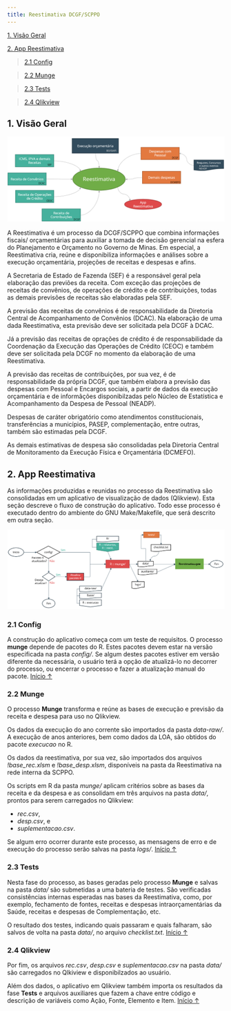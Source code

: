 ```yaml
---
title: Reestimativa DCGF/SCPPO
---
```


[1. Visão Geral](#1-visao-geral)


[2. App Reestimativa](#2-app-reestimativa)

>[2.1 Config](#21-config)

>[2.2 Munge](#22-munge)

>[2.3 Tests](#23-tests)

>[2.4 Qlikview](#24-qlikview)


## 1. Visão Geral 

![1. Visão Geral](imgs/visao_geral.png)

A Reestimativa é um processo da DCGF/SCPPO que combina informações fiscais/
orçamentárias para auxiliar a tomada de decisão gerencial na esfera do 
Planejamento e Orçamento no Governo de Minas. Em especial, a Reestimativa cria, 
reúne e disponibiliza informações e análises sobre a execução orçamentária, 
projeções de receitas e despesas e afins.

A Secretaria de Estado de Fazenda (SEF) é a responsável geral pela elaboração 
das previões da receita. Com exceção das projeções de receitas de convênios, de 
operações de crédito e de contribuições, todas as demais previsões de receitas 
são elaboradas pela SEF.

A previsão das receitas de convênios é de responsabilidade da Diretoria Central 
de Acompanhamento de Convênios (DCAC). Na elaboração de uma dada Reestimativa,
esta previsão deve ser solicitada pela DCGF à DCAC.

Já a previsão das receitas de oprações de crédito é de responsabilidade da
Coordenação da Execução das Operações de Crédito (CEOC) e também deve ser 
solicitada pela DCGF no momento da elaboração de uma Reestimativa.

A previsão das receitas de contribuições, por sua vez, é de responsabilidade
da própria DCGF, que também elabora a previsão das despesas com
Pessoal e Encargos sociais, a partir de dados da execução orçamentária e de
informãções disponibilzadas pelo Núcleo de Estatística e Acompanhamento da 
Despesa de Pessoal (NEADP).

Despesas de caráter obrigatório como atendimentos constitucionais, transferências
a municípios, PASEP, complementação, entre outras, também são estimadas pela DCGF.

As demais estimativas de despesa são consolidadas pela Diretoria Central de 
Monitoramento da Execução Física e Orçamentária (DCMEFO).

## 2. App Reestimativa

As informações produzidas e reunidas no processo da Reestimativa são consolidadas
em um aplicativo de visualização de dados (Qlikview). Esta seção descreve o
fluxo de construção do aplicativo. Todo esse processo é executado dentro do
ambiente do GNU Make/Makefile, que será descrito em outra seção. 

![Fluxo de construção do App](imgs/fluxo_app.png)

### 2.1 Config

A construção do aplicativo começa com um teste de requisitos. O processo **munge**
depende de pacotes do R. Estes pacotes devem estar na versão especificada na
pasta *config/*. Se algum destes pacotes estiver em versão diferente da
necessária, o usuário terá a opção de atualizá-lo no decorrer do processo,
ou encerrar o processo e fazer a atualização manual do pacote. [Início ↑](#reestimativa-dcgfscppo)

### 2.2 Munge

O processo **Munge** transforma e reúne as bases de execução e previsão da receita 
e despesa para uso no Qlikview. 

Os dados da execução do ano corrente são importados da pasta *data-raw/*.
A execução de anos anteriores, bem como dados da LOA, são obtidos do pacote 
*execucao* no R.

Os dados da reestimativa, por sua vez, são importados dos arquivos 
*!base_rec.xlsm* e *!base_desp.xlsm*, disponíveis na pasta da Reestimativa na 
rede interna da SCPPO.

Os scripts em R da pasta *munge/* aplicam critérios sobre as bases da receita e
da despesa e as consolidam em três arquivos na pasta *data/*, prontos para
serem carregados no Qlikview: 

* *rec.csv*,
* *desp.csv*, e
* *suplementacao.csv*.

Se algum erro ocorrer durante este processo, as mensagens de erro e de execução
do processo serão salvas na pasta *logs/*. [Início ↑](#reestimativa-dcgfscppo)

### 2.3 Tests

Nesta fase do processo, as bases geradas pelo processo **Munge** e salvas na 
pasta *data/* são submetidas a uma bateria de testes. São verificadas 
consistências internas esperadas nas bases da Reestimativa, como,
por exemplo, fechamento de fontes, receitas e despesas intraorçamentárias da
Saúde, receitas e despesas de Complementação, etc.

O resultado dos testes, indicando quais passaram e quais falharam, são salvos
de volta na pasta *data/*, no arquivo *checklist.txt*. [Início ↑](#reestimativa-dcgfscppo)

### 2.4 Qlikview

Por fim, os arquivos *rec.csv*, *desp.csv* e *suplementacao.csv* na pasta
*data/* são carregados no Qlkiview e disponibilzados ao usuário.

Além dos dados, o aplicativo em Qlikview também importa os resultados da fase
**Tests** e arquivos auxiliares que fazem a chave entre código e descrição
de variáveis como Ação, Fonte, Elemento e Item. [Início ↑](#reestimativa-dcgfscppo)